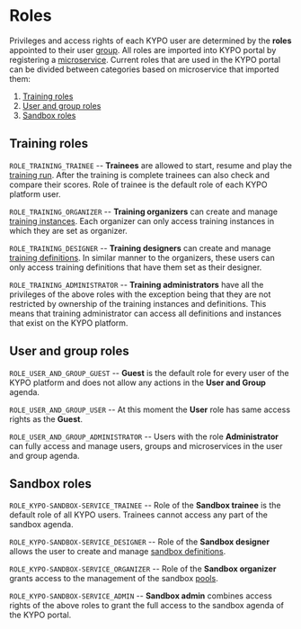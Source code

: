 # Roles 

Privileges and access rights of each KYPO user are determined by the **roles** appointed to their user [group](./administration.md#group-overview).
All roles are imported into KYPO portal by registering a [microservice](./administration.md#microservice-registration). Current roles that are used in the KYPO portal can be divided between categories based on microservice that imported them:
1. [Training roles](#training-roles)
2. [User and group roles](#user-and-group-roles)
3. [Sandbox roles](#sandbox-roles)

## Training roles

``ROLE_TRAINING_TRAINEE`` -- **Trainees** are allowed to start, resume and play the [training run](./trainings/training-run.md). After the training is complete trainees can also check and compare their scores. Role of trainee is the default role of each KYPO platform user.

``ROLE_TRAINING_ORGANIZER`` -- **Training organizers** can create and manage [training instances](./trainings/training-instance.md). Each organizer  can only access training instances in which they are set as organizer.

``ROLE_TRAINING_DESIGNER`` -- **Training designers** can create and manage [training definitions](./trainings/training-definition.md). In similar manner to the organizers, these users can only access training definitions that have them set as their designer.

``ROLE_TRAINING_ADMINISTRATOR`` -- **Training administrators** have all the privileges of the above roles with the exception being that they are not restricted by ownership of the training instances and definitions. This means that training administrator can access all definitions and instances that exist on the KYPO platform.

## User and group roles

``ROLE_USER_AND_GROUP_GUEST`` -- **Guest** is the default role for every user of the KYPO platform and does not allow any actions in the **User and Group** agenda.

``ROLE_USER_AND_GROUP_USER`` -- At this moment the **User** role has same access rights as the **Guest**.

``ROLE_USER_AND_GROUP_ADMINISTRATOR`` -- Users with the role **Administrator** can fully access and manage users, groups and microservices in the user and group agenda.

## Sandbox roles

``ROLE_KYPO-SANDBOX-SERVICE_TRAINEE`` -- Role of the **Sandbox trainee** is the default role of all KYPO users. Trainees cannot access any part of the sandbox agenda.

``ROLE_KYPO-SANDBOX-SERVICE_DESIGNER`` -- Role of the **Sandbox designer** allows the user to create and manage [sandbox definitions](./sandboxes/sandbox-definition.md).

``ROLE_KYPO-SANDBOX-SERVICE_ORGANIZER`` -- Role of the **Sandbox organizer** grants access to the management of the sandbox [pools](./sandboxes/pool.md).

``ROLE_KYPO-SANDBOX-SERVICE_ADMIN`` -- **Sandbox admin** combines access rights of the above roles to grant the full access to the sandbox agenda of the KYPO portal.